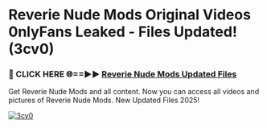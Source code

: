 # Reverie Nude Mods Original Videos 0nlyFans Leaked - Files Updated! (3cv0)

<h3>🔴 CLICK HERE 🌐==►► <a href="https://tinyurl.com/5h6xmrr3" rel="nofollow">Reverie Nude Mods Updated Files</a></h3>

Get Reverie Nude Mods and all content. Now you can access all videos and pictures of Reverie Nude Mods. New Updated Files 2025!

[![3cv0](https://i.imgur.com/KVD873Z.gif)](https://tinyurl.com/5h6xmrr3)
